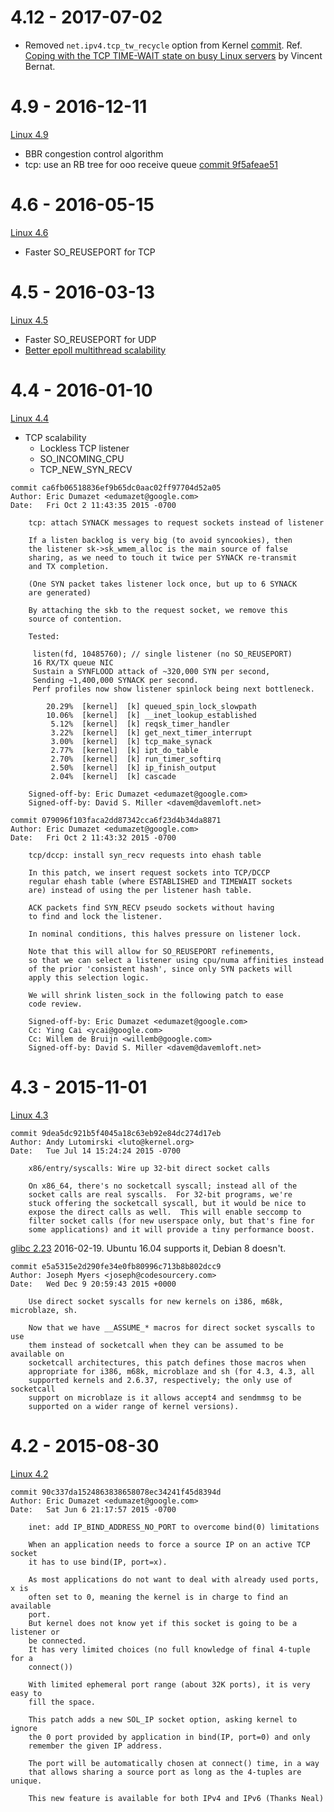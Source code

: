 # 4.12 - 2017-07-02

* Removed `net.ipv4.tcp_tw_recycle` option from Kernel [commit](https://git.kernel.org/pub/scm/linux/kernel/git/torvalds/linux.git/commit/?id=4396e46187ca5070219b81773c4e65088dac50cc).
Ref. [Coping with the TCP TIME-WAIT state on busy Linux servers](https://vincent.bernat.ch/en/blog/2014-tcp-time-wait-state-linux) by Vincent Bernat.

# 4.9 - 2016-12-11

[Linux 4.9](https://kernelnewbies.org/Linux_4.9)

* BBR congestion control algorithm
* tcp: use an RB tree for ooo receive queue [commit 9f5afeae51](https://git.kernel.org/cgit/linux/kernel/git/torvalds/linux.git/commit/?id=9f5afeae51526b3ad7b7cb21ee8b145ce6ea7a7a)

# 4.6 - 2016-05-15

[Linux 4.6](https://kernelnewbies.org/Linux_4.6)

* Faster SO_REUSEPORT for TCP

# 4.5 - 2016-03-13

[Linux 4.5](https://kernelnewbies.org/Linux_4.5)

* Faster SO_REUSEPORT for UDP
* [Better epoll multithread scalability](https://lwn.net/Articles/633422)

# 4.4 - 2016-01-10

[Linux 4.4](https://kernelnewbies.org/Linux_4.4)

* TCP scalability
    - Lockless TCP listener
    - SO_INCOMING_CPU
    - TCP_NEW_SYN_RECV

```text
commit ca6fb06518836ef9b65dc0aac02ff97704d52a05
Author: Eric Dumazet <edumazet@google.com>
Date:   Fri Oct 2 11:43:35 2015 -0700

    tcp: attach SYNACK messages to request sockets instead of listener

    If a listen backlog is very big (to avoid syncookies), then
    the listener sk->sk_wmem_alloc is the main source of false
    sharing, as we need to touch it twice per SYNACK re-transmit
    and TX completion.

    (One SYN packet takes listener lock once, but up to 6 SYNACK
    are generated)

    By attaching the skb to the request socket, we remove this
    source of contention.

    Tested:

     listen(fd, 10485760); // single listener (no SO_REUSEPORT)
     16 RX/TX queue NIC
     Sustain a SYNFLOOD attack of ~320,000 SYN per second,
     Sending ~1,400,000 SYNACK per second.
     Perf profiles now show listener spinlock being next bottleneck.

        20.29%  [kernel]  [k] queued_spin_lock_slowpath
        10.06%  [kernel]  [k] __inet_lookup_established
         5.12%  [kernel]  [k] reqsk_timer_handler
         3.22%  [kernel]  [k] get_next_timer_interrupt
         3.00%  [kernel]  [k] tcp_make_synack
         2.77%  [kernel]  [k] ipt_do_table
         2.70%  [kernel]  [k] run_timer_softirq
         2.50%  [kernel]  [k] ip_finish_output
         2.04%  [kernel]  [k] cascade

    Signed-off-by: Eric Dumazet <edumazet@google.com>
    Signed-off-by: David S. Miller <davem@davemloft.net>
```

```text
commit 079096f103faca2dd87342cca6f23d4b34da8871
Author: Eric Dumazet <edumazet@google.com>
Date:   Fri Oct 2 11:43:32 2015 -0700

    tcp/dccp: install syn_recv requests into ehash table

    In this patch, we insert request sockets into TCP/DCCP
    regular ehash table (where ESTABLISHED and TIMEWAIT sockets
    are) instead of using the per listener hash table.

    ACK packets find SYN_RECV pseudo sockets without having
    to find and lock the listener.

    In nominal conditions, this halves pressure on listener lock.

    Note that this will allow for SO_REUSEPORT refinements,
    so that we can select a listener using cpu/numa affinities instead
    of the prior 'consistent hash', since only SYN packets will
    apply this selection logic.

    We will shrink listen_sock in the following patch to ease
    code review.

    Signed-off-by: Eric Dumazet <edumazet@google.com>
    Cc: Ying Cai <ycai@google.com>
    Cc: Willem de Bruijn <willemb@google.com>
    Signed-off-by: David S. Miller <davem@davemloft.net>
```

# 4.3 - 2015-11-01

[Linux 4.3](https://kernelnewbies.org/Linux_4.3)

```text
commit 9dea5dc921b5f4045a18c63eb92e84dc274d17eb
Author: Andy Lutomirski <luto@kernel.org>
Date:   Tue Jul 14 15:24:24 2015 -0700

    x86/entry/syscalls: Wire up 32-bit direct socket calls

    On x86_64, there's no socketcall syscall; instead all of the
    socket calls are real syscalls.  For 32-bit programs, we're
    stuck offering the socketcall syscall, but it would be nice to
    expose the direct calls as well.  This will enable seccomp to
    filter socket calls (for new userspace only, but that's fine for
    some applications) and it will provide a tiny performance boost.
```

[glibc 2.23](https://www.sourceware.org/ml/libc-alpha/2016-02/msg00502.html) 2016-02-19.
Ubuntu 16.04 supports it, Debian 8 doesn't.

```text
commit e5a5315e2d290fe34e0fb80996c713b8b802dcc9
Author: Joseph Myers <joseph@codesourcery.com>
Date:   Wed Dec 9 20:59:43 2015 +0000

    Use direct socket syscalls for new kernels on i386, m68k, microblaze, sh.

    Now that we have __ASSUME_* macros for direct socket syscalls to use
    them instead of socketcall when they can be assumed to be available on
    socketcall architectures, this patch defines those macros when
    appropriate for i386, m68k, microblaze and sh (for 4.3, 4.3, all
    supported kernels and 2.6.37, respectively; the only use of socketcall
    support on microblaze is it allows accept4 and sendmmsg to be
    supported on a wider range of kernel versions).
```

# 4.2 - 2015-08-30

[Linux 4.2](https://kernelnewbies.org/Linux_4.2)

```text
commit 90c337da1524863838658078ec34241f45d8394d
Author: Eric Dumazet <edumazet@google.com>
Date:   Sat Jun 6 21:17:57 2015 -0700

    inet: add IP_BIND_ADDRESS_NO_PORT to overcome bind(0) limitations

    When an application needs to force a source IP on an active TCP socket
    it has to use bind(IP, port=x).

    As most applications do not want to deal with already used ports, x is
    often set to 0, meaning the kernel is in charge to find an available
    port.
    But kernel does not know yet if this socket is going to be a listener or
    be connected.
    It has very limited choices (no full knowledge of final 4-tuple for a
    connect())

    With limited ephemeral port range (about 32K ports), it is very easy to
    fill the space.

    This patch adds a new SOL_IP socket option, asking kernel to ignore
    the 0 port provided by application in bind(IP, port=0) and only
    remember the given IP address.

    The port will be automatically chosen at connect() time, in a way
    that allows sharing a source port as long as the 4-tuples are unique.

    This new feature is available for both IPv4 and IPv6 (Thanks Neal)
```
